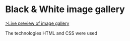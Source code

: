 # Black &amp; White image gallery

<a href="https://developer-vs.github.io/image_gallery/" target="_blank">>Live preview of image gallery</a>

The technologies HTML and CSS were used 
